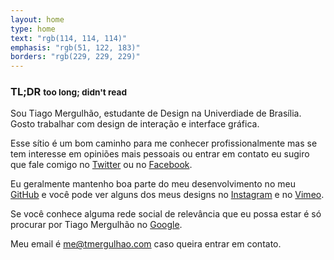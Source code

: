 ```yaml
---
layout: home
type: home
text: "rgb(114, 114, 114)"
emphasis: "rgb(51, 122, 183)"
borders: "rgb(229, 229, 229)"
---
```


### TL;DR <small class="hidden">too long; didn't read</small>

Sou Tiago Mergulhão, estudante de Design na Univerdiade de Brasília.
Gosto trabalhar com design de interação e interface gráfica.

Esse sítio é um bom caminho para me conhecer profissionalmente mas se tem interesse em opiniões mais pessoais ou entrar em contato eu sugiro que fale comigo no [Twitter](http://twitter.com/tmergulhao) ou no [Facebook](http://facebook.com/tmergulhao).

Eu geralmente mantenho boa parte do meu desenvolvimento no meu [GitHub](http://github.com/tmergulhao) e você pode ver alguns dos meus designs no [Instagram](http://instagram.com/tmergulhao) e no [Vimeo](http://vimeo.com/tmergulhao).

Se você conhece alguma rede social de relevância que eu possa estar é só procurar por Tiago Mergulhão no [Google](https://www.google.com.br/?gfe_rd=cr&ei=w5-TVqjuMMvK8ge6uq7YCg&gws_rd=ssl#q=Tiago+Mergulhão+tmergulhao).

Meu email é [me@tmergulhao.com](mailto:me@tmergulhao.com?subject=Vi%20seu%20site%20e...&body=Escreva%20aqui%20algo%20legal) caso queira entrar em contato.

<!-- <br> -->
<!-- [Currículo →](/cv.html) -->
